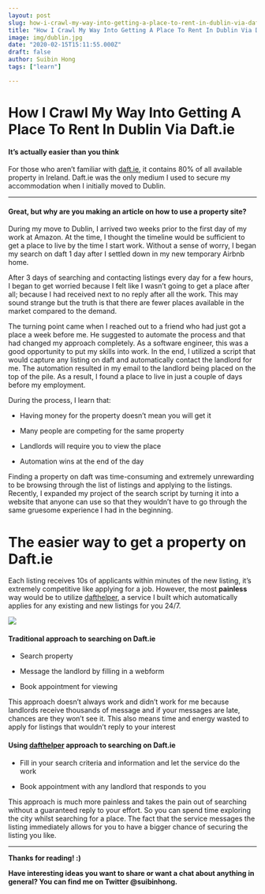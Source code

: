 ```yaml
---
layout: post
slug: how-i-crawl-my-way-into-getting-a-place-to-rent-in-dublin-via-daft-ie
title: "How I Crawl My Way Into Getting A Place To Rent In Dublin Via Daft.ie"
image: img/dublin.jpg
date: "2020-02-15T15:11:55.000Z"
draft: false
author: Suibin Hong
tags: ["learn"]

---
```


# How I Crawl My Way Into Getting A Place To Rent In Dublin Via Daft.ie
#### It’s actually easier than you think


For those who aren’t familiar with [daft.ie](http://daft.ie), it contains 80% of all available property in Ireland. Daft.ie was the only medium I used to secure my accommodation when I initially moved to Dublin.

---

#### Great, but why are you making an article on how to use a property site?

During my move to Dublin, I arrived two weeks prior to the first day of my work at Amazon. At the time, I thought the timeline would be sufficient to get a place to live by the time I start work. Without a sense of worry, I began my search on daft 1 day after I settled down in my new temporary Airbnb home.

After 3 days of searching and contacting listings every day for a few hours, I began to get worried because I felt like I wasn’t going to get a place after all; because I had received next to no reply after all the work. This may sound strange but the truth is that there are fewer places available in the market compared to the demand.

The turning point came when I reached out to a friend who had just got a place a week before me. He suggested to automate the process and that had changed my approach completely. As a software engineer, this was a good opportunity to put my skills into work. In the end, I utilized a script that would capture any listing on daft and automatically contact the landlord for me. The automation resulted in my email to the landlord being placed on the top of the pile. As a result, I found a place to live in just a couple of days before my employment.

During the process, I learn that:

- Having money for the property doesn’t mean you will get it

- Many people are competing for the same property

- Landlords will require you to view the place

- Automation wins at the end of the day

Finding a property on daft was time-consuming and extremely unrewarding to be browsing through the list of listings and applying to the listings. Recently, I expanded my project of the search script by turning it into a website that anyone can use so that they wouldn’t have to go through the same gruesome experience I had in the beginning.

# The easier way to get a property on Daft.ie

Each listing receives 10s of applicants within minutes of the new listing, it’s extremely competitive like applying for a job. However, the most **painless** way would be to utilize [dafthelper](https://dafthelper.ie), a service I built which automatically applies for any existing and new listings for you 24/7.

![](https://cdn-images-1.medium.com/max/8176/1*tJhKfKAwm7IFd-VPv43TEg.png)

#### Traditional approach to searching on Daft.ie

- Search property

- Message the landlord by filling in a webform

- Book appointment for viewing

This approach doesn’t always work and didn’t work for me because landlords receive thousands of message and if your messages are late, chances are they won’t see it. This also means time and energy wasted to apply for listings that wouldn’t reply to your interest

#### Using [dafthelper](http://dafthelper.ie) approach to searching on Daft.ie

- Fill in your search criteria and information and let the service do the work

- Book appointment with any landlord that responds to you

This approach is much more painless and takes the pain out of searching without a guaranteed reply to your effort. So you can spend time exploring the city whilst searching for a place. The fact that the service messages the listing immediately allows for you to have a bigger chance of securing the listing you like.

---

**Thanks for reading! :)**

**Have interesting ideas you want to share or want a chat about anything in general? You can find me on Twitter @suibinhong.**
